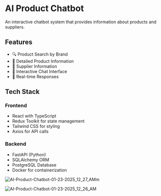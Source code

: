 # AI Product Chatbot

An interactive chatbot system that provides information about products and suppliers.

## Features

- 🔍 Product Search by Brand
- 📱 Detailed Product Information
- 🏢 Supplier Information
- 💬 Interactive Chat Interface
- 🎯 Real-time Responses

## Tech Stack

### Frontend
- React with TypeScript
- Redux Toolkit for state management
- Tailwind CSS for styling
- Axios for API calls

### Backend
- FastAPI (Python)
- SQLAlchemy ORM
- PostgreSQL Database
- Docker for containerization

![AI-Product-Chatbot-01-23-2025_12_27_AMm](https://github.com/user-attachments/assets/25e362e7-d1cc-4477-9a58-6cd35f5e57e8)


![AI-Product-Chatbot-01-23-2025_12_26_AM](https://github.com/user-attachments/assets/bc0cae90-eea8-40c6-8b39-2b903cd36e12)

